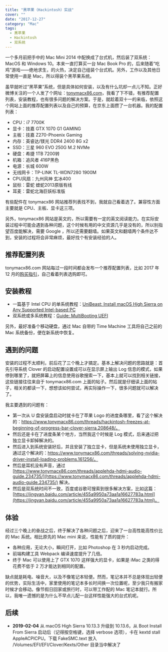 ```yaml
---
title: "黑苹果（Hackintosh）实战"
cover: ""
date: "2017-12-27"
category: "Mac"
tags:
  - 黑苹果
  - Hackintosh
  - 双系统
---
```


一个多月前把手中的 Mac Mini 2014 中配换成了台式机，然后装了双系统：MacOS 和 Windows 10。本来一直打算买一台 Mac Book Pro 的，后来随着“吃鸡”游戏——绝地求生，的火热，决定自己组装个台式机。另外，工作以及其他日常使用一直是 Mac，所以得装个黑苹果系统。

虽早就听过“黑苹果”系统，但是具体如何安装，以及有什么坑却一点儿不知。正好微博关注的一个人发了个网址：[tonymacx86.com](https://www.tonymacx86.com)，我看了下不错，有推荐配置列表，安装教程，也有很多问题的解决方案。于是，就趁着双十一的来临，依照这个网站上面的推荐配置列表以及自己的预算，在京东上面攒了一台机器。我的配置列表：

- CPU：i7 7700K
- 显卡：技嘉 GTX 1070 G1 GAMING
- 主板：技嘉 Z270-Phoenix Gaming
- 内存：英睿达/镁光 DDR4 2400 8G x2
- SSD：三星 960 EVO 250G M.2 NVMe
- 硬盘：希捷 1TB 7200转
- 机箱：追风者 416P黑色
- 电源：长城 600W
- 无线网卡：TP-LINK TL-WDN7280 1900M
- CPU风扇：九州风神 玄冰400
- 鼠标：雷蛇 蝰蛇2013原版有线
- 耳麦：雷蛇北海巨妖标准版

有些配件在 tonymacx86 网站推荐列表找不到，我就自己看着选了。兼容性方面主要就是 CPU、主板、显卡这三项。

另外，tonymacx86 网站是英文的，所以需要有一定的英文阅读能力。在实际安装过程中可能会遇到各种问题，这个时候有用的中文资源几乎是没有的，所以别指望百度能解决，需要 Google ，所以还需要翻墙。如果英文和翻墙两个条件达不到，安装的过程将会非常麻烦，最好找个有安装经验的人。

## 推荐配置列表

tonymacx86.com 网站每过一段时间都会发布一个推荐配置列表，比如 2017 年 12 月的[购买指引](https://www.tonymacx86.com/buyersguide/december/2017/)，自己看着列表选购即可。

## 安装教程

- 一篇基于 Intel CPU 的单系统教程：[UniBeast: Install macOS High Sierra on Any Supported Intel-based PC](https://www.tonymacx86.com/threads/unibeast-install-macos-high-sierra-on-any-supported-intel-based-pc.235474/)
- 双系统或多系统教程：[Guide: MultiBooting UEFI](https://www.tonymacx86.com/threads/guide-multibooting-uefi.197352/)

另外，最好准备个移动硬盘，通过 Mac 自带的 Time Machine 工具将自己之前的 Mac 系统备份，便在新系统中恢复。

## 遇到的问题

安装的过程不太顺利，前后花了三个晚上才搞定。基本上解决问题的思路就是：首先引导系统 Clover 的启动配置设置成可以在显示屏上输出 Log 信息的模式，如果停到哪里了，就把屏幕上的信息使用谷歌搜索一下，基本上就可以找到相关链接，这些链接往往来自于 tonymacx86.com 上面的帖子。然后就是仔细读上面的帖子，相关的都读一下，想想该如何尝试，再实际操作一下，很多问题就可以解决了。

我主要遇到的问题有：

- 第一次从 U 盘安装盘启动时就卡在了苹果 Logo 的进度条哪里，看了这个解决的：https://www.tonymacx86.com/threads/hackintosh-freezes-at-beginning-of-progress-bar-clover-sierra.208648/。
- 然后还是卡在了进度条某个地方，当然我这个时候是 Log 模式，后来通过把独立显卡卸掉解决的。
- 然后进入到系统安装好后，并且安装了独立显卡，但是系统未使用独立显卡，通过这个解决的：https://www.tonymacx86.com/threads/solving-nvidia-driver-install-loading-problems.161256/。
- 然后是耳机没有声音，通过 [https://www.tonymacx86.com/threads/applehda-hdmi-audio-guide.234735/](https://www.tonymacx86.com/threads/applehda-hdmi-audio-guide.234735/) 解决。
- 然后是双系统时间不一致，百度或谷歌可搜索到很多解决方案，比如这篇：[https://jingyan.baidu.com/article/455a9950a73aa1a16627783a.html](https://jingyan.baidu.com/article/455a9950a73aa1a16627783a.html)。

## 体验

经过三个晚上的奋战之后，终于解决了各种问题之后，迎来了一台高性能高性价比的 Mac 系统。相比原先的 Mac mini 来说，性能有了质的提升：

- 各种应用，无论大小，瞬间打开，比如 Photoshop 在 3 秒内启动完成。
- 前端构建工具 Webpack 编译速度提升了几倍。
- 终于 Mac 可以使用上了 GTX 1070 这样强大的显卡，如果是 iMac 之类的得花费不低于 2 万才能达到相同的配置。

缺点就是耗电、噪音大，以及不像笔记本轻便。然而，笔记本并不总是体现出轻便的优势，实际生活中，家里使用的笔记本多长时间换一次位置呢，至少我只有搬家时候才会移动。像节假日回家或旅行时，可以带工作配的 Mac 笔记本就行。所以，我唯一遗憾的是为什么不早点儿配一台这样性能强大的台式机呢。

## 后续

- **2019-02-04** 从 macOS High Sierra 10.13.3 升级到 10.13.6，从 Boot Install From Sierra 启动后（记得按空格键，选择 verbose 选项），卡在 kextd stall AppleACPICPU。下载 FakeSMC.text 放入 /Volumes/EFI/EFI/Clover/Kexts/Other 目录当中解决了

